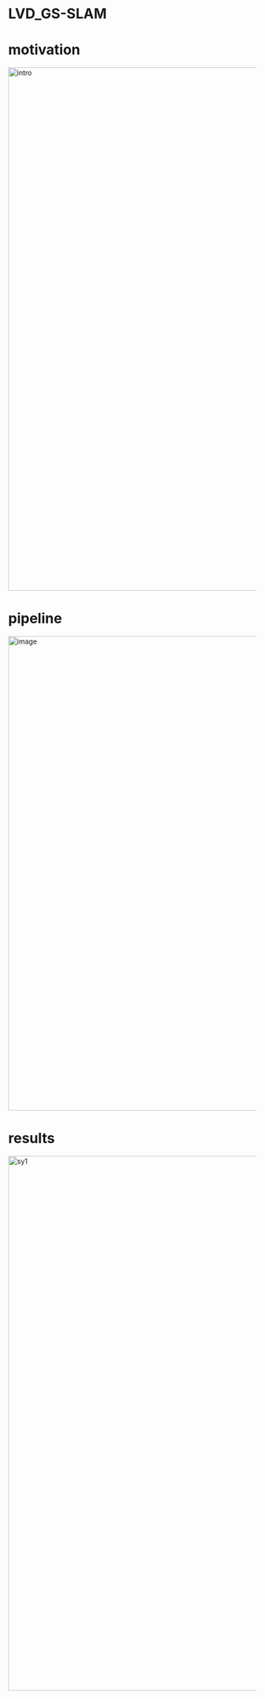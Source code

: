 # LVD_GS-SLAM
# motivation
<img width="1863" height="1060" alt="intro" src="https://github.com/user-attachments/assets/525038d8-2a93-4f12-968f-83499bf5c248" />

# pipeline
<img width="2208" height="961" alt="image" src="https://github.com/user-attachments/assets/ac63c40a-f7db-4942-8886-0feb6e48e79c" />

# results

<img width="2081" height="1083" alt="sy1" src="https://github.com/user-attachments/assets/20256c64-6cf5-45f8-8e95-13d178423157" />
